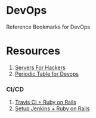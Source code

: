 # DevOps
Reference Bookmarks for DevOps


# Resources
1. [Servers For Hackers](https://serversforhackers.com/)
2. [Periodic Table for Devops](https://xebialabs.com/periodic-table-of-devops-tools/?utm_campaign=interactive%20-%20periodic%20table%20of%20devops%20tools%20-%2006%2F15&utm_medium=email&utm_source=marketo&utm_content=interactive&utm_term=warm-%7B%7Blead.Lead%20Owner%20First%20Name%7D%7D&mkt_tok=eyJpIjoiTWpRek1tVTRaRGRqWkdKbSIsInQiOiJ0VFdcL0g3Q2JFakdDcGR4MHZwWmhOaW9rd3lPMmFrOW5Ldnl4SFM1UG4rUk5XUFI0dGY3N1RrV1dBYndhanArQ2Zlc3NDYjNCdlBPVXpxZmRYbU1DSmc9PSJ9)


### CI/CD
1. [Travis CI + Ruby on Rails](http://tech.eshaiju.in/blog/2015/08/09/travis-ci-integration-step-by-step-tutorial/)
2. [Setup Jenkins + Ruby on Rails](http://nithinbekal.com/posts/jenkins-rails/)
